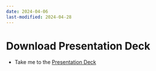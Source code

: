 ```yaml
---
date: 2024-04-06
last-modified: 2024-04-28
---
```

# Download Presentation Deck

 - Take me to the [Presentation Deck](https://kodekloud.com/topic/attachments/)